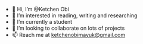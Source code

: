 - 👋 Hi, I’m @Ketchen Obi
- 👀 I’m interested in reading, writing and researching
- 🌱 I’m currently a student
- 💞️ I’m looking to collaborate on lots of projects
- 📫 Reach me at ketchenobimayuk@gmail.com 

<!---
Ketchenobi/Ketchenobi is a ✨ special ✨ repository because its `README.md` (this file) appears on your GitHub profile.
You can click the Preview link to take a look at your changes.
--->
